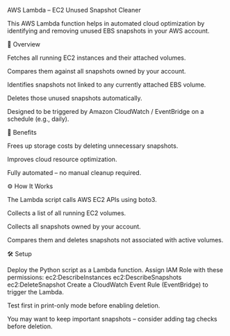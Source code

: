 AWS Lambda – EC2 Unused Snapshot Cleaner

This AWS Lambda function helps in automated cloud optimization by identifying and removing unused EBS snapshots in your AWS account.

📌 Overview

Fetches all running EC2 instances and their attached volumes.

Compares them against all snapshots owned by your account.

Identifies snapshots not linked to any currently attached EBS volume.

Deletes those unused snapshots automatically.

Designed to be triggered by Amazon CloudWatch / EventBridge on a schedule (e.g., daily).

🚀 Benefits

Frees up storage costs by deleting unnecessary snapshots.

Improves cloud resource optimization.

Fully automated – no manual cleanup required.

⚙️ How It Works

The Lambda script calls AWS EC2 APIs using boto3.

Collects a list of all running EC2 volumes.

Collects all snapshots owned by your account.

Compares them and deletes snapshots not associated with active volumes.

🛠️ Setup

Deploy the Python script as a Lambda function.
Assign IAM Role with these permissions:
ec2:DescribeInstances
ec2:DescribeSnapshots
ec2:DeleteSnapshot
Create a CloudWatch Event Rule (EventBridge) to trigger the Lambda.



Test first in print-only mode before enabling deletion.

You may want to keep important snapshots – consider adding tag checks before deletion.
